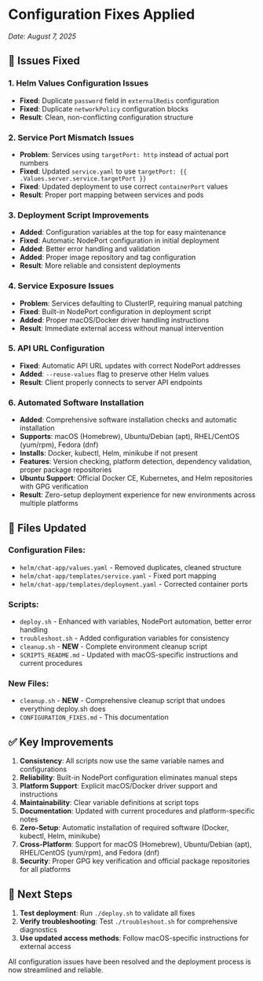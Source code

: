 # Configuration Fixes Applied
*Date: August 7, 2025*

## 🔧 Issues Fixed

### 1. **Helm Values Configuration Issues**
- **Fixed**: Duplicate `password` field in `externalRedis` configuration
- **Fixed**: Duplicate `networkPolicy` configuration blocks
- **Result**: Clean, non-conflicting configuration structure

### 2. **Service Port Mismatch Issues**
- **Problem**: Services using `targetPort: http` instead of actual port numbers
- **Fixed**: Updated `service.yaml` to use `targetPort: {{ .Values.server.service.targetPort }}`
- **Fixed**: Updated deployment to use correct `containerPort` values
- **Result**: Proper port mapping between services and pods

### 3. **Deployment Script Improvements**
- **Added**: Configuration variables at the top for easy maintenance
- **Fixed**: Automatic NodePort configuration in initial deployment
- **Added**: Better error handling and validation
- **Added**: Proper image repository and tag configuration
- **Result**: More reliable and consistent deployments

### 4. **Service Exposure Issues**
- **Problem**: Services defaulting to ClusterIP, requiring manual patching
- **Fixed**: Built-in NodePort configuration in deployment script
- **Added**: Proper macOS/Docker driver handling instructions
- **Result**: Immediate external access without manual intervention

### 5. **API URL Configuration**
- **Fixed**: Automatic API URL updates with correct NodePort addresses
- **Added**: `--reuse-values` flag to preserve other Helm values
- **Result**: Client properly connects to server API endpoints

### 6. **Automated Software Installation**
- **Added**: Comprehensive software installation checks and automatic installation
- **Supports**: macOS (Homebrew), Ubuntu/Debian (apt), RHEL/CentOS (yum/rpm), Fedora (dnf)
- **Installs**: Docker, kubectl, Helm, minikube if not present
- **Features**: Version checking, platform detection, dependency validation, proper package repositories
- **Ubuntu Support**: Official Docker CE, Kubernetes, and Helm repositories with GPG verification
- **Result**: Zero-setup deployment experience for new environments across multiple platforms

## 📁 Files Updated

### Configuration Files:
- `helm/chat-app/values.yaml` - Removed duplicates, cleaned structure
- `helm/chat-app/templates/service.yaml` - Fixed port mapping
- `helm/chat-app/templates/deployment.yaml` - Corrected container ports

### Scripts:
- `deploy.sh` - Enhanced with variables, NodePort automation, better error handling
- `troubleshoot.sh` - Added configuration variables for consistency
- `cleanup.sh` - **NEW** - Complete environment cleanup script
- `SCRIPTS_README.md` - Updated with macOS-specific instructions and current procedures

### New Files:
- `cleanup.sh` - **NEW** - Comprehensive cleanup script that undoes everything deploy.sh does
- `CONFIGURATION_FIXES.md` - This documentation

## ✅ Key Improvements

1. **Consistency**: All scripts now use the same variable names and configurations
2. **Reliability**: Built-in NodePort configuration eliminates manual steps
3. **Platform Support**: Explicit macOS/Docker driver support and instructions
4. **Maintainability**: Clear variable definitions at script tops
5. **Documentation**: Updated with current procedures and platform-specific notes
6. **Zero-Setup**: Automatic installation of required software (Docker, kubectl, Helm, minikube)
7. **Cross-Platform**: Support for macOS (Homebrew), Ubuntu/Debian (apt), RHEL/CentOS (yum/rpm), and Fedora (dnf)
8. **Security**: Proper GPG key verification and official package repositories for all platforms

## 🚀 Next Steps

1. **Test deployment**: Run `./deploy.sh` to validate all fixes
2. **Verify troubleshooting**: Test `./troubleshoot.sh` for comprehensive diagnostics
3. **Use updated access methods**: Follow macOS-specific instructions for external access

All configuration issues have been resolved and the deployment process is now streamlined and reliable.
